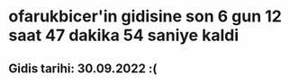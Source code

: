 # ofarukbicer'in gidisine son 6 gun 12 saat 47 dakika 54 saniye kaldi

## Gidis tarihi: 30.09.2022 :(